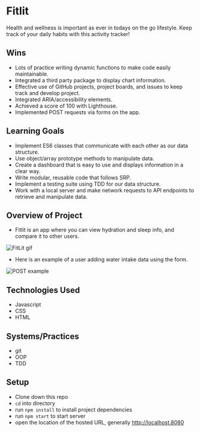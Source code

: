 # Fitlit
Health and wellness is important as ever in todays on the go lifestyle. Keep track of your daily habits with this activity tracker!

## Wins
- Lots of practice writing dynamic functions to make code easily maintainable.
- Integrated a third party package to display chart information.
- Effective use of GitHub projects, project boards, and issues to keep track and develop project.
- Integrated ARIA/accessibility elements.
- Achieved a score of 100 with Lighthouse.
- Implemented POST requests via forms on the app.

## Learning Goals
- Implement ES6 classes that communicate with each other as our data structure.
- Use object/array prototype methods to manipulate data.
- Create a dashboard that is easy to use and displays information in a clear way.
- Write modular, reusable code that follows SRP.
- Implement a testing suite using TDD for our data structure.
- Work with a local server and make network requests to API endpoints to retrieve and manipulate data.

## Overview of Project
- Fitlit is an app where you can view hydration and sleep info, and compare it to other users.

![FitLit gif](https://user-images.githubusercontent.com/90291724/156088838-2ed037d4-cc45-40a8-b4c2-25db07f7f045.gif)

- Here is an example of a user adding water intake data using the form.

![POST example](https://user-images.githubusercontent.com/90291724/156088362-62a26648-3212-4907-94a6-65fdcc96ed38.gif)

## Technologies Used
- Javascript
- CSS
- HTML

## Systems/Practices
- git
- OOP
- TDD

## Setup
- Clone down this repo
- `cd` into directory
- run `npm install` to install project dependencies
- run `npm start` to start server
- open the location of the hosted URL, generally http://localhost.8080
